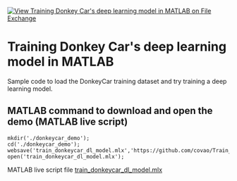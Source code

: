 [![View Training Donkey Car's deep learning model in MATLAB on File Exchange](https://www.mathworks.com/matlabcentral/images/matlab-file-exchange.svg)](https://jp.mathworks.com/matlabcentral/fileexchange/111080-training-donkey-car-s-deep-learning-model-in-matlab)
# Training Donkey Car's deep learning model in MATLAB

Sample code to load the DonkeyCar training dataset and try training a deep learning model.

## MATLAB command to download and open the demo (MATLAB live script)
```
mkdir('./donkeycar_demo');
cd('./donkeycar_demo');
websave('train_donkeycar_dl_model.mlx','https://github.com/covao/Train_DonkeyCar_MATLAB/raw/main/train_donkeycar_dl_model.mlx');
open('train_donkeycar_dl_model.mlx');

```
MATLAB live script file [train_donkeycar_dl_model.mlx](https://github.com/covao/Train_DonkeyCar_MATLAB/raw/main/train_donkeycar_dl_model.mlx)  

